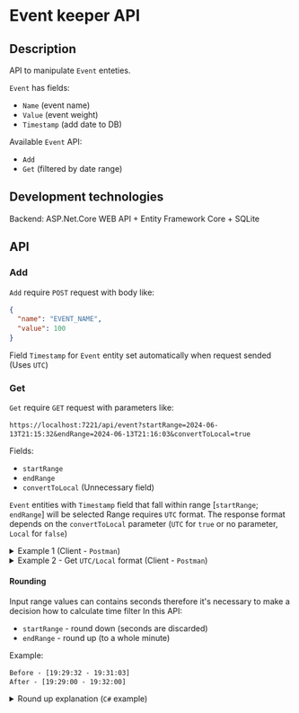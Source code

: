# Event keeper API

## Description
API to manipulate `Event` enteties.

`Event` has fields:
- `Name` (event name)
- `Value` (event weight)
- `Timestamp` (add date to DB)

Available `Event` API:
- `Add`
- `Get` (filtered by date range)

## Development technologies
Backend: ASP.Net.Core WEB API + Entity Framework Core + SQLite

## API
### Add
`Add` require `POST` request with body like:
```json
{
  "name": "EVENT_NAME",
  "value": 100
}
```

Field `Timestamp` for `Event` entity set automatically when request sended (Uses `UTC`)

### Get
`Get` require `GET` request with parameters like:
```
https://localhost:7221/api/event?startRange=2024-06-13T21:15:32&endRange=2024-06-13T21:16:03&convertToLocal=true
```

Fields:
- `startRange`
- `endRange`
- `convertToLocal` (Unnecessary field)

`Event` entities with `Timestamp` field that fall within range [`startRange`; `endRange`] will be selected
Range requires `UTC` format. The response format depends on the `convertToLocal` parameter (`UTC` for `true` or no parameter, `Local` for `false`)

<details>
  <summary>Example 1 (Client - <code>Postman</code>)</summary>
  <img src="test_data_example.png">
</details>

<details>
  <summary>Example 2 - Get <code>UTC/Local</code> format (Client - <code>Postman</code>)</summary>
  <img src="test_data_example2.png">
</details>

#### Rounding
Input range values can contains seconds therefore it's necessary to make a decision how to calculate time filter
In this API:
- `startRange` - round down (seconds are discarded)
- `endRange` - round up (to a whole minute)

Example:
```
Before - [19:29:32 - 19:31:03]
After - [19:29:00 - 19:32:00]
```

<details>
  <summary>Round up explanation (<code>C#</code> example)</summary>
  For example, it's <code>37</code> <code>M</code>inutes now and we need to round it up to a <code>10</code> minute <code>I</code>nterval <br>
  So, we can use such expression:
  <code>I - (M mod I)</code> <br>
  We get: <code>10 - (37 mod 10) = 10 - 7 = 3</code> (We need <code>3</code> minutes to reach the nearest <code>10</code> minute interval: <code>37+3=40</code>)
  
  <br><br>
  
  To round up to a minute in <code>C#</code> we can use this approach: <br>
  ```csharp
  public DateTime RoundMinuteUp(DateTime date)
  {
      var ticksToWholeMinute = TimeSpan.TicksPerMinute - (date.Ticks % TimeSpan.TicksPerMinute);
      return date.AddTicks(ticksToWholeMinute);
  }
  ```
  
</details>


